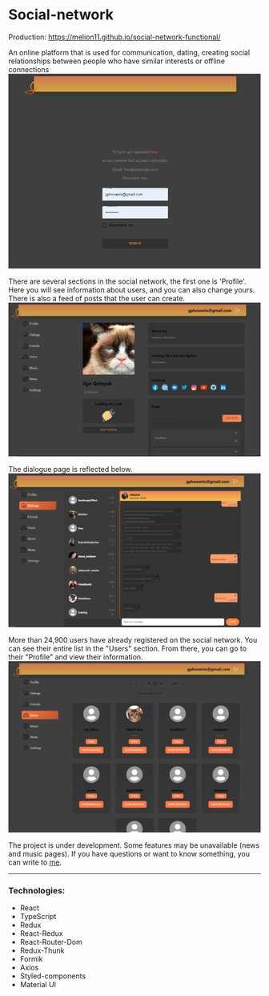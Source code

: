 # Social-network

Production: https://melion11.github.io/social-network-functional/

An online platform that is used for communication, dating, creating social relationships between people who have similar interests or offline connections
![](src/assets/images/readme/loginPage.png)

There are several sections in the social network, the first one is 'Profile'. Here you will see information about users,
and you can also change yours. There is also a feed of posts that the user can create.
![](src/assets/images/readme/mainPage.png)

The dialogue page is reflected below.
![](src/assets/images/readme/dialogsPage.png)

More than 24,900 users have already registered on the social network. You can see their entire list in the "Users"
section. From there, you can go to their "Profile" and view their information.
![](src/assets/images/readme/usersPage.png)

The project is under development. Some features may be unavailable (news and music pages).
If you have questions or want to know something, you can write to [me](https://www.linkedin.com/in/ilya-grinyak/).

---

### Technologies:

- React
- TypeScript
- Redux
- React-Redux
- React-Router-Dom
- Redux-Thunk
- Formik
- Axios
- Styled-components
- Material UI
